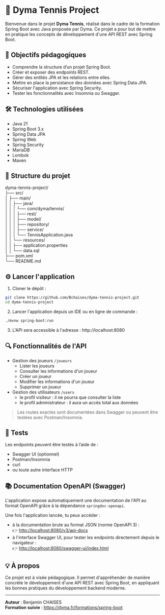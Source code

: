 # 🎾 Dyma Tennis Project

Bienvenue dans le projet **Dyma Tennis**, réalisé dans le cadre de la formation Spring Boot avec Java proposée par Dyma. Ce projet a pour but de mettre en pratique les concepts de développement d'une API REST avec Spring Boot.

## 🚀 Objectifs pédagogiques

- Comprendre la structure d’un projet Spring Boot.
- Créer et exposer des endpoints REST.
- Gérer des entités JPA et les relations entre elles.
- Mettre en place la persistance des données avec Spring Data JPA.
- Sécuriser l'application avec Spring Security.
- Tester les fonctionnalités avec Insomnia ou Swagger.

## 🛠️ Technologies utilisées

- Java 21
- Spring Boot 3.x
- Spring Data JPA
- Spring Web
- Spring Security
- MariaDB
- Lombok
- Maven

## 📁 Structure du projet
dyma-tennis-project/   
├── src/  
│ ├── main/  
│ │ ├── java/  
│ │ │ └── com/dyma/tennis/  
│ │ │ ├── rest/  
│ │ │ ├── model/  
│ │ │ ├── repository/  
│ │ │ ├── service/  
│ │ │ └── TennisApplication.java  
│ │ └── resources/  
│ │ ├── application.properties  
│ │ └── data.sql  
├── pom.xml  
└── README.md  

## ⚙️ Lancer l'application

1. Cloner le dépôt :  
```bash
git clone https://github.com/Bchaises/dyma-tennis-project.git  
cd dyma-tennis-project
```
2. Lancer l'application depuis un IDE ou en ligne de commande :
``` bash
./mvnw spring-boot:run
```
3. L'API sera accessible à l'adresse : http://localhost:8080

## 🔍 Fonctionnalités de l'API

- Gestion des joueurs `/joueurs`
  - Lister les joueurs
  - Consulter les informations d'un joueur
  - Créer un joueur
  - Modifier les informations d'un joueur
  - Supprimer un joueur
- Gestion des utilisateurs `/users`
  - le profil visiteur : il ne pourra que consulter la liste
  - le profil administrateur : il aura un accès total aux données

> Les routes exactes sont documentées dans Swagger ou peuvent être testées avec Postman/Insomnia.

## 🧪 Tests

Les endpoints peuvent être testés à l’aide de :
- Swagger UI (optionnel)
- Postman/Insomnia
- curl
- ou toute autre interface HTTP

## 📚 Documentation OpenAPI (Swagger)

L'application expose automatiquement une documentation de l'API au format OpenAPI grâce à la dépendance `springdoc-openapi`.

Une fois l'application lancée, tu peux accéder :
- à la documentation brute au format JSON (norme OpenAPI 3) :  
  👉 [http://localhost:8080/v3/api-docs](http://localhost:8080/v3/api-docs)
- à l'interface Swagger UI, pour tester les endpoints directement depuis le navigateur :  
  👉 [http://localhost:8080/swagger-ui/index.html](http://localhost:8080/swagger-ui/index.html)

## 💡 À propos

Ce projet est à visée pédagogique. Il permet d'appréhender de manière concrète le développement d'une API REST avec Spring Boot, en appliquant les bonnes pratiques du développement backend moderne.

---

**Auteur** : Benjamin CHAISES  
**Formation suivie** : https://dyma.fr/formations/spring-boot